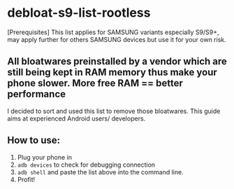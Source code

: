 # debloat-s9-list-rootless
[Prerequisites]
This list applies for SAMSUNG variants especially S9/S9+, may apply further for others SAMSUNG devices but use it for your own risk.

## All bloatwares preinstalled by a vendor which are still being kept in RAM memory thus make your phone slower. More free RAM == better performance 
I decided to sort and used this list to remove those bloatwares. This guide aims at experienced Android users/ developers. 
## How to use:
1. Plug your phone in
2. `adb devices` to check for debugging connection
3. `adb shell` and paste the list above into the command line.
4. Profit!
